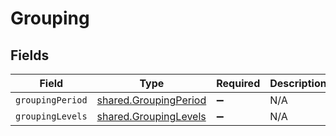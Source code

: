 # Grouping


## Fields

| Field                                                                 | Type                                                                  | Required                                                              | Description                                                           |
| --------------------------------------------------------------------- | --------------------------------------------------------------------- | --------------------------------------------------------------------- | --------------------------------------------------------------------- |
| `groupingPeriod`                                                      | [shared.GroupingPeriod](../../../sdk/models/shared/groupingperiod.md) | :heavy_minus_sign:                                                    | N/A                                                                   |
| `groupingLevels`                                                      | [shared.GroupingLevels](../../../sdk/models/shared/groupinglevels.md) | :heavy_minus_sign:                                                    | N/A                                                                   |
